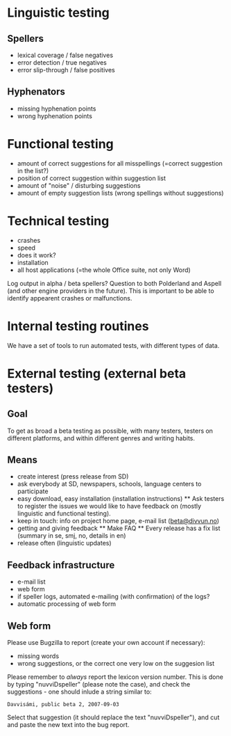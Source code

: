 # Linguistic testing

## Spellers

- lexical coverage / false negatives
- error detection / true negatives
- error slip-through / false positives

## Hyphenators

- missing hyphenation points
- wrong hyphenation points

# Functional testing

- amount of correct suggestions for all misspellings (=correct suggestion in the
  list?)
- position of correct suggestion within suggestion list
- amount of "noise" / disturbing suggestions
- amount of empty suggestion lists (wrong spellings without suggestions)

# Technical testing

- crashes
- speed
- does it work?
- installation
- all host applications (=the whole Office suite, not only Word)

Log output in alpha / beta spellers? Question to both Polderland and Aspell (and
other engine providers in the future). This is important to be able to identify
appearent crashes or malfunctions.

# Internal testing routines

We have a set of tools to run automated tests, with different types of data.

# External testing (external beta testers)

## Goal

To get as broad a beta testing as possible, with many testers, testers on
different platforms, and within different genres and writing habits.

## Means

- create interest (press release from SD)
- ask everybody at SD, newspapers, schools, language centers to participate
- easy download, easy installation (installation instructions)
  \*\* Ask testers to register the issues we would like to have feedback on (mostly linguistic and functional testing).
- keep in touch: info on project home page, e-mail list (beta@divvun.no)
- getting and giving feedback
  ** Make FAQ
  ** Every release has a fix list (summary in se, smj, no, details in en)
- release often (linguistic updates)

## Feedback infrastructure

- e-mail list
- web form
- if speller logs, automated e-mailing (with confirmation) of the logs?
- automatic processing of web form

## Web form

Please use Bugzilla to report (create your own account if necessary):

- missing words
- wrong suggestions, or the correct one very low on the suggesion list

Please remember to _always_ report the lexicon version number. This is done by
typing "nuvviDspeller" (please note the case), and check the suggestions - one should
inlude a string similar to:

```
Davvisámi, public beta 2, 2007-09-03
```

Select that suggestion (it should replace the text "nuvviDspeller"), and cut and paste
the new text into the bug report.
